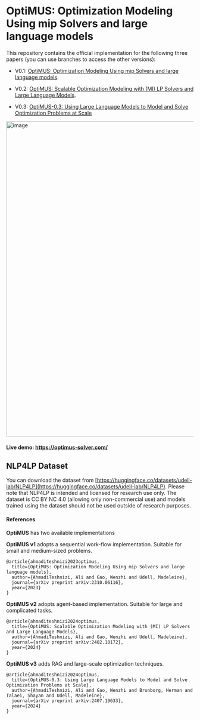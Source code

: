 # **OptiMUS**: Optimization Modeling Using mip Solvers and large language models


This repository contains the official implementation for the following three papers (you can use branches to access the other versions):


- V0.1: [OptiMUS: Optimization Modeling Using mip Solvers and large language models](https://arxiv.org/pdf/2310.06116).

- V0.2: [OptiMUS: Scalable Optimization Modeling with (MI) LP Solvers and Large Language Models](https://arxiv.org/pdf/2402.10172).

- V0.3: [OptiMUS-0.3: Using Large Language Models to Model and Solve Optimization Problems at Scale](https://arxiv.org/abs/2407.19633)

<img width="845" alt="image" src="https://github.com/user-attachments/assets/72fbbf20-32ee-4715-a2d5-819133a346ee">



#### Live demo: https://optimus-solver.com/

## NLP4LP Dataset

You can download the dataset from [https://huggingface.co/datasets/udell-lab/NLP4LP](https://huggingface.co/datasets/udell-lab/NLP4LP). Please note that NLP4LP is intended and licensed for research use only. The dataset is CC BY NC 4.0 (allowing only non-commercial use) and models trained using the dataset should not be used outside of research purposes.

#### References

**OptiMUS** has two available implementations

**OptiMUS v1** adopts a sequential work-flow implementation. Suitable for small and medium-sized problems.

```
@article{ahmaditeshnizi2023optimus,
  title={OptiMUS: Optimization Modeling Using mip Solvers and large language models},
  author={AhmadiTeshnizi, Ali and Gao, Wenzhi and Udell, Madeleine},
  journal={arXiv preprint arXiv:2310.06116},
  year={2023}
}
```

**OptiMUS v2** adopts agent-based implementation. Suitable for large and complicated tasks.

```
@article{ahmaditeshnizi2024optimus,
  title={OptiMUS: Scalable Optimization Modeling with (MI) LP Solvers and Large Language Models},
  author={AhmadiTeshnizi, Ali and Gao, Wenzhi and Udell, Madeleine},
  journal={arXiv preprint arXiv:2402.10172},
  year={2024}
}
```

**OptiMUS v3** adds RAG and large-scale optimization techniques. 

```
@article{ahmaditeshnizi2024optimus,
  title={OptiMUS-0.3: Using Large Language Models to Model and Solve Optimization Problems at Scale},
  author={AhmadiTeshnizi, Ali and Gao, Wenzhi and Brunborg, Herman and Talaei, Shayan and Udell, Madeleine},
  journal={arXiv preprint arXiv:2407.19633},
  year={2024}
}
```





